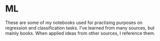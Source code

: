 ﻿# ML

These are some of my notebooks used for practising purposes on regression and classification tasks. I've learned from many sources, but mainly books. When applied ideas from other sources, I reference them.

